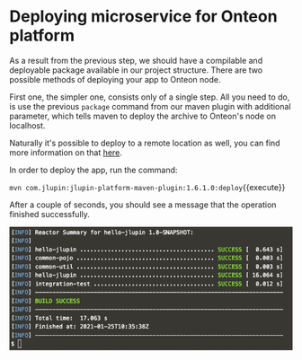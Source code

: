 # Deploying microservice for Onteon platform

As a result from the previous step, we should have a compilable and deployable package available in our project structure. There are two possible methods of deploying your app to Onteon node.

First one, the simpler one, consists only of a single step. All you need to do, is use the previous `package` command from our maven plugin with additional parameter, which tells maven to deploy the archive to Onteon's node on localhost.

Naturally it's possible to deploy to a remote location as well, you can find more information on that [here](https://jlupin.io/documentation/continuous-delivery-maven-plugin-161/page/commands-deploy.html).

In order to deploy the app, run the command:

`mvn com.jlupin:jlupin-platform-maven-plugin:1.6.1.0:deploy`{{execute}}

After a couple of seconds, you should see a message that the operation finished successfully.

![Maven deploy](assets/mvn-deploy.png)
